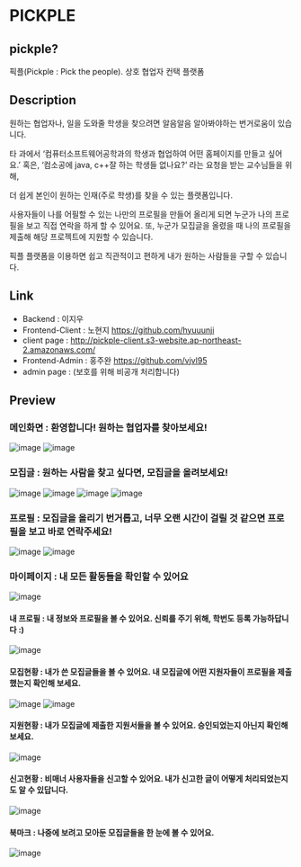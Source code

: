# PICKPLE

## pickple?
픽플(Pickple : Pick the people). 상호 협업자 컨택 플랫폼

## Description
원하는 협업자나, 일을 도와줄 학생을 찾으려면 알음알음 알아봐야하는 번거로움이 있습니다. 

타 과에서 ‘컴퓨터소프트웨어공학과의 학생과 협업하여 어떤 홈페이지를 만들고 싶어요.’ 
혹은, ‘컴소공에 java, c++잘 하는 학생들 없나요?’ 라는 요청을 받는 교수님들을 위해, 

더 쉽게 본인이 원하는 인재(주로 학생)를 찾을 수 있는 플랫폼입니다.

사용자들이 나를 어필할 수 있는 나만의 프로필을 만들어 올리게 되면 누군가 나의 프로필을 보고 직접 연락을 하게 할 수 있어요. 
또, 누군가 모집글을 올렸을 때 나의 프로필을 제출해 해당 프로젝트에 지원할 수 있습니다. 

픽플 플랫폼을 이용하면 쉽고 직관적이고 편하게 내가 원하는 사람들을 구할 수 있습니다.

## Link
- Backend : 이지우
- Frontend-Client : 노현지 https://github.com/hyuuunji
- client page : http://pickple-client.s3-website.ap-northeast-2.amazonaws.com/
- Frontend-Admin : 홍주완 https://github.com/vjvl95
- admin page : (보호를 위해 비공개 처리합니다)

## Preview
### 메인화면 : 환영합니다! 원하는 협업자를 찾아보세요!
![image](https://user-images.githubusercontent.com/55910736/120582903-35038c80-c468-11eb-9939-07e2d85d7bcf.png)
![image](https://user-images.githubusercontent.com/55910736/120583029-6d0acf80-c468-11eb-8c97-656bc432333c.png)

### 모집글 : 원하는 사람을 찾고 싶다면, 모집글을 올려보세요!
![image](https://user-images.githubusercontent.com/55910736/120582968-4f3d6a80-c468-11eb-9173-7839312b0c41.png)
![image](https://user-images.githubusercontent.com/55910736/120583254-d4288400-c468-11eb-9052-f8040a17aff7.png)
![image](https://user-images.githubusercontent.com/55910736/120583645-9bd57580-c469-11eb-901b-d509ee87d2bc.png)
![image](https://user-images.githubusercontent.com/55910736/120584304-b1976a80-c46a-11eb-9c9f-f8305b549640.png)

### 프로필 : 모집글을 올리기 번거롭고, 너무 오랜 시간이 걸릴 것 같으면 프로필을 보고 바로 연락주세요!
![image](https://user-images.githubusercontent.com/55910736/120584112-52395a80-c46a-11eb-845d-b3c4b690244a.png)
![image](https://user-images.githubusercontent.com/55910736/120584052-3c2b9a00-c46a-11eb-99b2-7194a28aff8a.png)

### 마이페이지 : 내 모든 활동들을 확인할 수 있어요
![image](https://user-images.githubusercontent.com/55910736/120584407-e3a8cc80-c46a-11eb-9d9e-018cd22e7580.png)
#### 내 프로필 : 내 정보와 프로필을 볼 수 있어요. 신뢰를 주기 위해, 학번도 등록 가능하답니다 :)
![image](https://user-images.githubusercontent.com/55910736/120584526-1c48a600-c46b-11eb-8db3-fd99b0bd9176.png)
#### 모집현황 : 내가 쓴 모집글들을 볼 수 있어요. 내 모집글에 어떤 지원자들이 프로필을 제출했는지 확인해 보세요.
![image](https://user-images.githubusercontent.com/55910736/120584618-439f7300-c46b-11eb-9c4e-2ecf25099746.png)
![image](https://user-images.githubusercontent.com/55910736/120585031-0091cf80-c46c-11eb-9bf4-18ba9fefdd59.png)
#### 지원현황 : 내가 모집글에 제출한 지원서들을 볼 수 있어요. 승인되었는지 아닌지 확인해보세요.
![image](https://user-images.githubusercontent.com/55910736/120585070-0f788200-c46c-11eb-94ad-ce454deaee00.png)
#### 신고현황 : 비매너 사용자들을 신고할 수 있어요. 내가 신고한 글이 어떻게 처리되었는지도 알 수 있답니다.
![image](https://user-images.githubusercontent.com/55910736/120585311-785ffa00-c46c-11eb-9f74-b9d9f5c1048e.png)
#### 북마크 : 나중에 보려고 모아둔 모집글들을 한 눈에 볼 수 있어요. 
![image](https://user-images.githubusercontent.com/55910736/120585398-9ded0380-c46c-11eb-8559-2f506193ef21.png)

